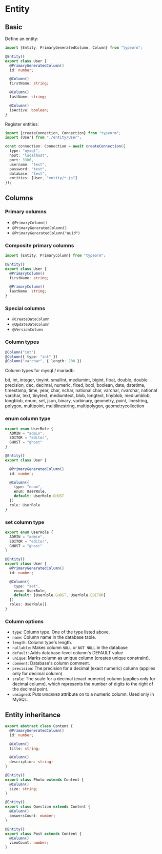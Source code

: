 # Entity

## Basic

Define an entity:

```ts
import {Entity, PrimaryGeneratedColumn, Column} from "typeorm";

@Entity()
export class User {
  @PrimaryGeneratedColumn()
  id: number;

  @Column()
  firstName: string;

  @Column()
  lastName: string;

  @Column()
  isActive: boolean;
}
```

Register entities:

```ts
import {createConnection, Connection} from "typeorm";
import {User} from "./entity/User";

const connection: Connection = await createConnection({
  type: "mysql",
  host: "localhost",
  port: 3306,
  username: "test",
  password: "test",
  database: "test",
  entities: [User, "entity/*.js"]
});
```


## Columns

### Primary columns

- `@PrimaryColumn()`
- `@PrimaryGeneratedColumn()`
- `@PrimaryGeneratedColumn("uuid")`

### Composite primary columns

```ts
import {Entity, PrimaryColumn} from "typeorm";

@Entity()
export class User {
  @PrimaryColumn()
  firstName: string;

  @PrimaryColumn()
  lastName: string;
}
```

### Special columns

- `@CreateDateColumn`
- `@UpdateDateColumn`
- `@VersionColumn`


### Column types

```ts
@Column("int")
@Column({ type: "int" })
@Column("varchar", { length: 200 })
```

Column types for mysql / mariadb:

bit, int, integer, tinyint, smallint, mediumint, bigint, float, double, double precision, dec, decimal, numeric, fixed, bool, boolean, date, datetime, timestamp, time, year, char, nchar, national char, varchar, nvarchar, national varchar, text, tinytext, mediumtext, blob, longtext, tinyblob, mediumblob, longblob, enum, set, json, binary, varbinary, geometry, point, linestring, polygon, multipoint, multilinestring, multipolygon, geometrycollection


### enum column type

```ts
export enum UserRole {
  ADMIN = "admin",
  EDITOR = "editor",
  GHOST = "ghost"
}

@Entity()
export class User {

  @PrimaryGeneratedColumn()
  id: number;

  @Column({
    type: "enum",
    enum: UserRole,
    default: UserRole.GHOST
  })
  role: UserRole
}
```


### set column type

```ts
export enum UserRole {
  ADMIN = "admin",
  EDITOR = "editor",
  GHOST = "ghost"
}

@Entity()
export class User {
  @PrimaryGeneratedColumn()
  id: number;

  @Column({
    type: "set",
    enum: UserRole,
    default: [UserRole.GHOST, UserRole.EDITOR]
  })
  roles: UserRole[]
}
```

### Column options

- `type`: Column type. One of the type listed above.
- `name`: Column name in the database table.
- `length`: Column type's length.
- `nullable`: Makes column `NULL` or `NOT NULL` in the database
- `default`: Adds database-level column's DEFAULT value
- `unique`: Marks column as unique column (creates unique constraint).
- `comment`: Database's column comment.
- `precision`: The precision for a decimal (exact numeric) column (applies only for decimal column)
- `scale`: The scale for a decimal (exact numeric) column (applies only for decimal column), which represents the number of digits to the right of the decimal point.
- `unsigned`: Puts `UNSIGNED` attribute on to a numeric column. Used only in MySQL.


## Entity inheritance

```ts
export abstract class Content {
  @PrimaryGeneratedColumn()
  id: number;

  @Column()
  title: string;

  @Column()
  description: string;
}

@Entity()
export class Photo extends Content {
  @Column()
  size: string;
}

@Entity()
export class Question extends Content {
  @Column()
  answersCount: number;
}

@Entity()
export class Post extends Content {
  @Column()
  viewCount: number;
}
```